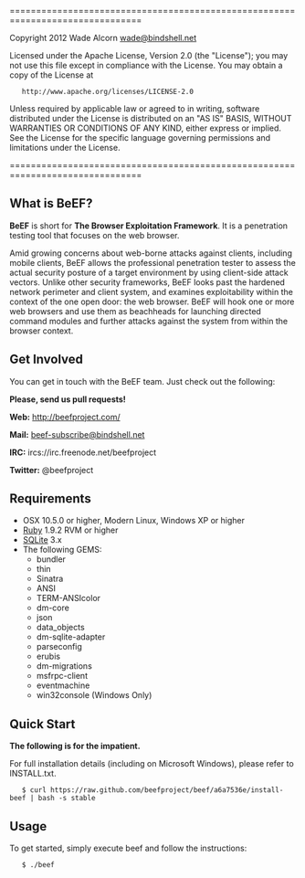 ===============================================================================
   
   Copyright 2012 Wade Alcorn wade@bindshell.net

   Licensed under the Apache License, Version 2.0 (the "License");
   you may not use this file except in compliance with the License.
   You may obtain a copy of the License at

       http://www.apache.org/licenses/LICENSE-2.0

   Unless required by applicable law or agreed to in writing, software
   distributed under the License is distributed on an "AS IS" BASIS,
   WITHOUT WARRANTIES OR CONDITIONS OF ANY KIND, either express or implied.
   See the License for the specific language governing permissions and
   limitations under the License.

===============================================================================

What is BeEF?
-------------

__BeEF__ is short for __The Browser Exploitation Framework__. It is a penetration testing tool that focuses on the web browser.

Amid growing concerns about web-borne attacks against clients, including mobile clients, BeEF allows the professional penetration tester to assess the actual security posture of a target environment by using client-side attack vectors. Unlike other security frameworks, BeEF looks past the hardened network perimeter and client system, and examines exploitability within the context of the one open door: the web browser. BeEF will hook one or more web browsers and use them as beachheads for launching directed command modules and further attacks against the system from within the browser context.


Get Involved 
------------

You can get in touch with the BeEF team. Just check out the following: 


__Please, send us pull requests!__

__Web:__ http://beefproject.com/

__Mail:__ beef-subscribe@bindshell.net

__IRC:__ ircs://irc.freenode.net/beefproject

__Twitter:__ @beefproject


Requirements
------------

* OSX 10.5.0 or higher, Modern Linux, Windows XP or higher
* [Ruby](http://rubylang.org) 1.9.2 RVM or higher
* [SQLite](http://sqlite.org) 3.x
* The following GEMS: 
   - bundler 
   - thin
   - Sinatra 
   - ANSI 
   - TERM-ANSIcolor 
   - dm-core 
   - json 
   - data_objects 
   - dm-sqlite-adapter 
   - parseconfig 
   - erubis 
   - dm-migrations 
   - msfrpc-client 
   - eventmachine
   - win32console (Windows Only)


Quick Start
----------- 

__The following is for the impatient.__ 

For full installation details (including on Microsoft Windows), please refer to INSTALL.txt. 

       $ curl https://raw.github.com/beefproject/beef/a6a7536e/install-beef | bash -s stable


Usage 
----- 

To get started, simply execute beef and follow the instructions: 

       $ ./beef

